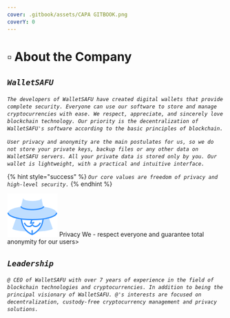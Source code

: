 ```yaml
---
cover: .gitbook/assets/CAPA GITBOOK.png
coverY: 0
---
```


# ▫ About the Company

## _`WalletSAFU`_&#x20;

_`The developers of WalletSAFU have created digital wallets that provide complete security. Everyone can use our software to store and manage cryptocurrencies with ease. We respect, appreciate, and sincerely love blockchain technology. Our priority is the decentralization of WalletSAFU's software according to the basic principles of blockchain.`_

_`User privacy and anonymity are the main postulates for us, so we do not store your private keys, backup files or any other data on WalletSAFU servers. All your private data is stored only by you. Our wallet is lightweight, with a practical and intuitive interface.`_

{% hint style="success" %}
_`Our core values are freedom of privacy and high-level security.`_
{% endhint %}

![](.gitbook/assets/image.png) Privacy We - respect everyone and guarantee total anonymity for our users>

## _`Leadership`_

_`@ CEO of WalletSAFU with over 7 years of experience in the field of blockchain technologies and cryptocurrencies. In addition to being the principal visionary of WalletSAFU. @'s interests are focused on decentralization, custody-free cryptocurrency management and privacy solutions.`_
